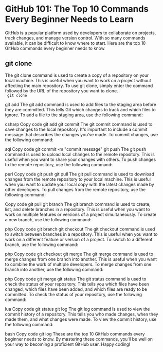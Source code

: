 # GitHub 101: The Top 10 Commands Every Beginner Needs to Learn

GitHub is a popular platform used by developers to collaborate on projects, track changes, and manage version control. With so many commands available, it can be difficult to know where to start. Here are the top 10 GitHub commands every beginner needs to know.

## git clone
The git clone command is used to create a copy of a repository on your local machine. This is useful when you want to work on a project without affecting the main repository. To use git clone, simply enter the command followed by the URL of the repository you want to clone.
\
<code>
  git clone <repository URL>
</code>
  
  git add
The git add command is used to add files to the staging area before they are committed. This tells Git which changes to track and which files to ignore. To add a file to the staging area, use the following command:

csharp
Copy code
git add <filename>
git commit
The git commit command is used to save changes to the local repository. It's important to include a commit message that describes the changes you've made. To commit changes, use the following command:

sql
Copy code
git commit -m "commit message"
git push
The git push command is used to upload local changes to the remote repository. This is useful when you want to share your changes with others. To push changes to the remote repository, use the following command:

perl
Copy code
git push
git pull
The git pull command is used to download changes from the remote repository to your local machine. This is useful when you want to update your local copy with the latest changes made by other developers. To pull changes from the remote repository, use the following command:

Copy code
git pull
git branch
The git branch command is used to create, list, and delete branches in a repository. This is useful when you want to work on multiple features or versions of a project simultaneously. To create a new branch, use the following command:

php
Copy code
git branch <branchname>
git checkout
The git checkout command is used to switch between branches in a repository. This is useful when you want to work on a different feature or version of a project. To switch to a different branch, use the following command:

php
Copy code
git checkout <branchname>
git merge
The git merge command is used to merge changes from one branch into another. This is useful when you want to combine the work of multiple developers. To merge changes from one branch into another, use the following command:

php
Copy code
git merge <branchname>
git status
The git status command is used to check the status of your repository. This tells you which files have been changed, which files have been added, and which files are ready to be committed. To check the status of your repository, use the following command:

lua
Copy code
git status
git log
The git log command is used to view the commit history of a repository. This tells you who made changes, when they made them, and what changes were made. To view the commit history, use the following command:

bash
Copy code
git log
These are the top 10 GitHub commands every beginner needs to know. By mastering these commands, you'll be well on your way to becoming a proficient GitHub user. Happy coding!



